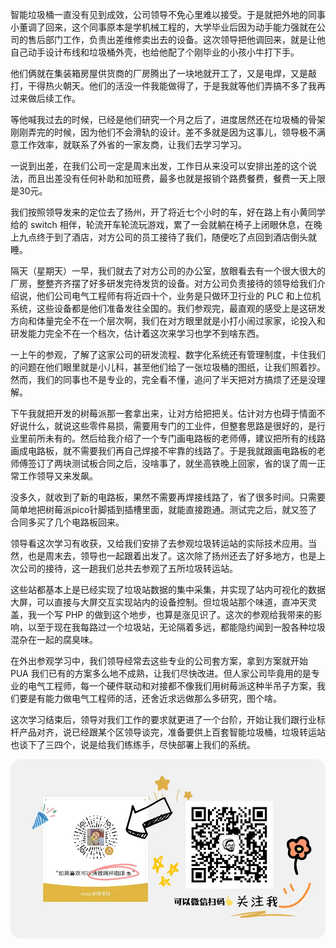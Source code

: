 
智能垃圾桶一直没有见到成效，公司领导不免心里难以接受。于是就把外地的同事小董调了回来，这个同事原本是学机械工程的，大学毕业后因为动手能力强就在公司的售后部门工作，负责出差维修卖出去的设备。这次领导把他调回来，就是让他自己动手设计布线和垃圾桶外壳，也给他配了个刚毕业的小孩小牛打下手。

他们俩就在集装箱房屋供货商的厂房腾出了一块地就开工了，又是电焊，又是敲打，干得热火朝天。他们的活没一件我能做得了，于是我就等他们弄搞不多了我再过来做后续工作。

等他喊我过去的时候，已经是他们研究一个月之后了，进度居然还在垃圾桶的骨架刚刚弄完的时候，因为他们不会滑轨的设计。差不多就是因为这事儿，领导极不满意工作效率，就联系了外省的一家友商，让我们去学习学习。

一说到出差，在我们公司一定是周末出发，工作日从来没可以安排出差的这个说法，而且出差没有任何补助和加班费，最多也就是报销个路费餐费，餐费一天上限是30元。

我们按照领导发来的定位去了扬州，开了将近七个小时的车，好在路上有小黄同学给的 switch 相伴，轮流开车轮流玩游戏，累了一会就躺在椅子上闭眼休息，在晚上九点终于到了酒店，对方公司的员工接待了我们，随便吃了点回到酒店倒头就睡。

隔天（星期天）一早，我们就去了对方公司的办公室，放眼看去有一个很大很大的厂房，整整齐齐摆了好多研发完待发货的设备。对方公司负责接待的领导给我们介绍说，他们公司电气工程师有将近四十个，业务是只做环卫行业的 PLC 和上位机系统，这些设备都是他们准备发往全国的。我们参观完，最直观的感受上是这研发方向和体量完全不在一个层次啊，我们在对方眼里就是小打小闹过家家，论投入和研发能力完全不在一个档次，估计着这次来学习也学不到啥东西。

一上午的参观，了解了这家公司的研发流程、数字化系统还有管理制度，卡住我们的问题在他们眼里就是小儿科，甚至他们给了一张垃圾桶的图纸，让我们照着抄。然而，我们的同事也不是专业的，完全看不懂，追问了半天把对方搞烦了还是没理解。

下午我就把开发的树莓派那一套拿出来，让对方给把把关。估计对方也碍于情面不好说什么，就说这些零件易损，需要用专门的工业件，但整套思路是很好的，是行业里前所未有的。然后给我介绍了一个专门画电路板的老师傅，建议把所有的线路画成电路板，就不需要我们再自己焊接不牢靠的线路了。于是我就跟画电路板的老师傅签订了两块测试板合同之后，没啥事了，就坐高铁晚上回家，省的误了周一正常工作领导又来发飙。

没多久，就收到了新的电路板，果然不需要再焊接线路了，省了很多时间。只需要简单地把树莓派pico针脚插到插槽里面，就能直接跑通。测试完之后，就又签了合同多买了几个电路板回来。

领导看这次学习有收获，又给我们安排了去参观垃圾转运站的实际技术应用。当然，也是周末去，领导也一起跟着出发了。这次除了扬州还去了好多地方，也是上次公司的接待，这一趟我们总共去参观了五所垃圾转运站。

这些站都基本上是已经实现了垃圾站数据的集中采集，并实现了站内可视化的数据大屏，可以直接与大屏交互实现站内的设备控制。但垃圾站那个味道，直冲天灵盖，我一个写 PHP 的做到这个地步，也算是涨见识了。这次的参观给我带来的影响，以至于现在我每路过一个垃圾站，无论隔着多远，都能隐约闻到一股各种垃圾混杂在一起的腐臭味。

在外出参观学习中，我们领导经常去这些专业的公司套方案，拿到方案就开始 PUA 我们已有的方案多么地不成熟，让我们尽快改进。但人家公司毕竟用的是专业的电气工程师，每一个硬件联动和对接都不像我们用树莓派这种半吊子方案，我们要是有能力做电气工程师的活，还舍近求远做那么多研究，图个啥。

这次学习结束后，领导对我们工作的要求就更进了一个台阶，开始让我们跟行业标杆产品对齐，说已经跟某个区领导谈完，准备要供上百套智能垃圾桶，垃圾转运站也谈下了三四个，说是给我们练练手，尽快部署上我们的系统。

![pay qr](https://github.com/ivone-liu/picx-images-hosting/raw/master/20240927/footer.1ovehwwn9h.webp)